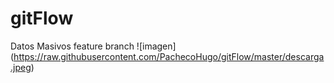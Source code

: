 # gitFlow
Datos Masivos 
feature branch
![imagen]
(https://raw.githubusercontent.com/PachecoHugo/gitFlow/master/descarga.jpeg)
